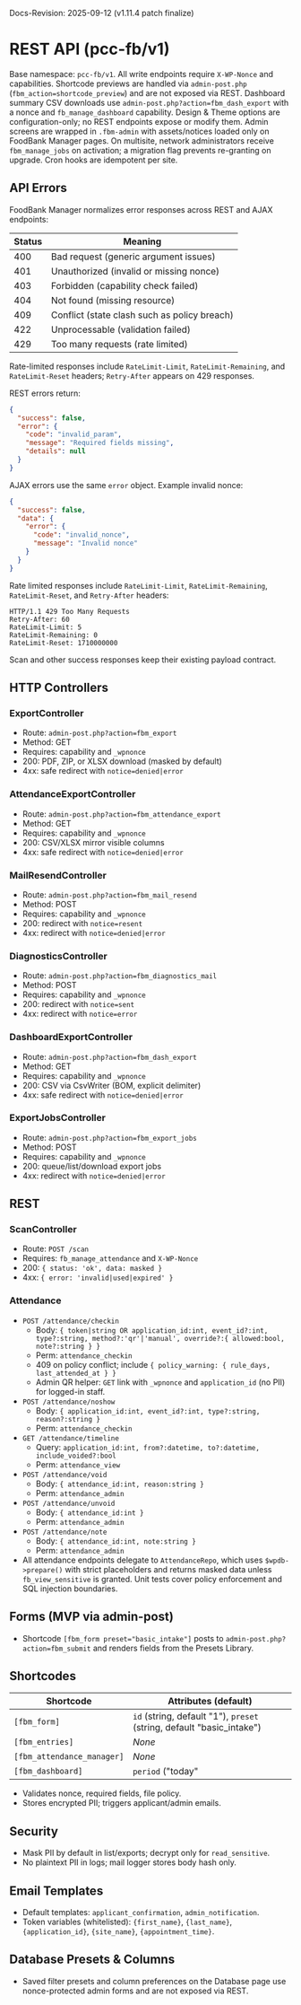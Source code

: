 Docs-Revision: 2025-09-12 (v1.11.4 patch finalize)
# REST API (pcc-fb/v1)

Base namespace: `pcc-fb/v1`. All write endpoints require `X-WP-Nonce` and capabilities.
Shortcode previews are handled via `admin-post.php` (`fbm_action=shortcode_preview`) and are not exposed via REST.
Dashboard summary CSV downloads use `admin-post.php?action=fbm_dash_export` with a nonce and `fb_manage_dashboard` capability.
Design & Theme options are configuration-only; no REST endpoints expose or modify them.
Admin screens are wrapped in `.fbm-admin` with assets/notices loaded only on FoodBank Manager pages.
On multisite, network administrators receive `fbm_manage_jobs` on activation; a migration flag prevents re-granting on upgrade. Cron hooks are idempotent per site.

## API Errors

FoodBank Manager normalizes error responses across REST and AJAX endpoints:

| Status | Meaning |
| ------ | ------- |
| 400 | Bad request (generic argument issues) |
| 401 | Unauthorized (invalid or missing nonce) |
| 403 | Forbidden (capability check failed) |
| 404 | Not found (missing resource) |
| 409 | Conflict (state clash such as policy breach) |
| 422 | Unprocessable (validation failed) |
| 429 | Too many requests (rate limited) |
Rate-limited responses include `RateLimit-Limit`, `RateLimit-Remaining`, and `RateLimit-Reset` headers; `Retry-After` appears on 429 responses.

REST errors return:

```json
{
  "success": false,
  "error": {
    "code": "invalid_param",
    "message": "Required fields missing",
    "details": null
  }
}
```

AJAX errors use the same `error` object. Example invalid nonce:

```json
{
  "success": false,
  "data": {
    "error": {
      "code": "invalid_nonce",
      "message": "Invalid nonce"
    }
  }
}
```

Rate limited responses include `RateLimit-Limit`, `RateLimit-Remaining`, `RateLimit-Reset`, and `Retry-After` headers:

```
HTTP/1.1 429 Too Many Requests
Retry-After: 60
RateLimit-Limit: 5
RateLimit-Remaining: 0
RateLimit-Reset: 1710000000
```

Scan and other success responses keep their existing payload contract.

## HTTP Controllers

### ExportController
- Route: `admin-post.php?action=fbm_export`
- Method: GET
- Requires: capability and `_wpnonce`
- 200: PDF, ZIP, or XLSX download (masked by default)
- 4xx: safe redirect with `notice=denied|error`

### AttendanceExportController
- Route: `admin-post.php?action=fbm_attendance_export`
- Method: GET
- Requires: capability and `_wpnonce`
- 200: CSV/XLSX mirror visible columns
- 4xx: safe redirect with `notice=denied|error`

### MailResendController
- Route: `admin-post.php?action=fbm_mail_resend`
- Method: POST
- Requires: capability and `_wpnonce`
- 200: redirect with `notice=resent`
- 4xx: redirect with `notice=denied|error`

### DiagnosticsController
- Route: `admin-post.php?action=fbm_diagnostics_mail`
- Method: POST
- Requires: capability and `_wpnonce`
- 200: redirect with `notice=sent`
- 4xx: redirect with `notice=error`

### DashboardExportController
- Route: `admin-post.php?action=fbm_dash_export`
- Method: GET
- Requires: capability and `_wpnonce`
- 200: CSV via CsvWriter (BOM, explicit delimiter)
- 4xx: safe redirect with `notice=denied|error`

### ExportJobsController
- Route: `admin-post.php?action=fbm_export_jobs`
- Method: POST
- Requires: capability and `_wpnonce`
- 200: queue/list/download export jobs
- 4xx: redirect with `notice=denied|error`

## REST

### ScanController
- Route: `POST /scan`
- Requires: `fb_manage_attendance` and `X-WP-Nonce`
- 200: `{ status: 'ok', data: masked }`
- 4xx: `{ error: 'invalid|used|expired' }`

### Attendance
- `POST /attendance/checkin`
  - Body: `{ token|string OR application_id:int, event_id?:int, type?:string, method?:'qr'|'manual', override?:{ allowed:bool, note?:string } }`
  - Perm: `attendance_checkin`
  - 409 on policy conflict; include `{ policy_warning: { rule_days, last_attended_at } }`
  - Admin QR helper: `GET` link with `_wpnonce` and `application_id` (no PII) for logged-in staff.
- `POST /attendance/noshow`
  - Body: `{ application_id:int, event_id?:int, type?:string, reason?:string }`
  - Perm: `attendance_checkin`
- `GET /attendance/timeline`
  - Query: `application_id:int, from?:datetime, to?:datetime, include_voided?:bool`
  - Perm: `attendance_view`
- `POST /attendance/void`
  - Body: `{ attendance_id:int, reason:string }`
  - Perm: `attendance_admin`
- `POST /attendance/unvoid`
  - Body: `{ attendance_id:int }`
  - Perm: `attendance_admin`
- `POST /attendance/note`
  - Body: `{ attendance_id:int, note:string }`
  - Perm: `attendance_admin`
- All attendance endpoints delegate to `AttendanceRepo`, which uses `$wpdb->prepare()` with strict placeholders and returns masked data unless `fb_view_sensitive` is granted. Unit tests cover policy enforcement and SQL injection boundaries.

## Forms (MVP via admin-post)
- Shortcode `[fbm_form preset="basic_intake"]` posts to `admin-post.php?action=fbm_submit` and renders fields from the Presets Library.

## Shortcodes

| Shortcode | Attributes (default) |
| --- | --- |
| `[fbm_form]` | `id` (string, default "1"), `preset` (string, default "basic_intake") |
| `[fbm_entries]` | _None_ |
| `[fbm_attendance_manager]` | _None_ |
| `[fbm_dashboard]` | `period` ("today"|"7d"|"30d"), `compare` ("1"|"0"), `sparkline` ("1"|"0"), `event`, `type` ("in_person"|"delivery"|"all"), `policy_only` ("1"|"0") |
- Validates nonce, required fields, file policy.
- Stores encrypted PII; triggers applicant/admin emails.

## Security
- Mask PII by default in list/exports; decrypt only for `read_sensitive`.
- No plaintext PII in logs; mail logger stores body hash only.

## Email Templates

- Default templates: `applicant_confirmation`, `admin_notification`.
- Token variables (whitelisted): `{first_name}`, `{last_name}`, `{application_id}`, `{site_name}`, `{appointment_time}`.

## Database Presets & Columns

- Saved filter presets and column preferences on the Database page use nonce-protected admin forms and are not exposed via REST.
